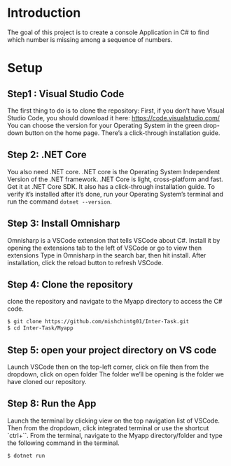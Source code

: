 # Introduction

The goal of this project is to create a console Application in C# to find which number is missing among a sequence of numbers.


# Setup

## Step1 : Visual Studio Code
The first thing to do is to clone the repository:
First, if you don’t have Visual Studio Code, you should download it here: https://code.visualstudio.com/ 
You can choose the version for your Operating System in the green drop-down button on the home page. There’s a click-through installation guide.


## Step 2: .NET Core
You also need .NET core. .NET core is the Operating System Independent Version of the .NET framework. .NET Core is light, cross-platform and fast. Get it at .NET Core SDK. It also has a click-through installation guide. To verify it’s installed after it’s done, run your Operating System’s terminal and run the command `dotnet --version`.

## Step 3: Install Omnisharp
Omnisharp is a VSCode extension that tells VSCode about C#.
Install it by opening the extensions tab to the left of VSCode or go to view then extensions Type in Omnisharp in the search bar, then hit install. After installation, click the reload button to refresh VSCode.

## Step 4: Clone the repository
clone the repository and navigate to the Myapp directory to access the C# code.

```sh
$ git clone https://github.com/nishchintg01/Inter-Task.git
$ cd Inter-Task/Myapp
```

## Step 5: open your project directory on VS code 
Launch VSCode then on the top-left corner, click on file then from the dropdown, click on open folder The folder we’ll be opening is the folder we have cloned our repository.

## Step 8: Run the App
Launch the terminal by clicking view on the top navigation list of VSCode. Then from the dropdown, click integrated terminal or use the shortcut `ctrl+``.
From the terminal, navigate to the Myapp directory/folder and type the following command in the terminal.

```sh
$ dotnet run
```